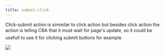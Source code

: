 ```yaml
---
title: submit-click
---
```


Click-submit action is simmilar to click action but besides click action the action is telling CBA that it must wait for page's update, so it could be usefull to use it for clicking submit buttons for example. 

![](/images/click-submit.jpg)